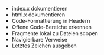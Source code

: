 * index.x dokumentieren
* html.x dokumentieren
* Code-Formattierung in Headern
* Offene Code-Bereiche erkennen
* Fragmente lokal zu Dateien scopen
* Navigierbare Verweise
* Letztes Zeichen ausgeben
